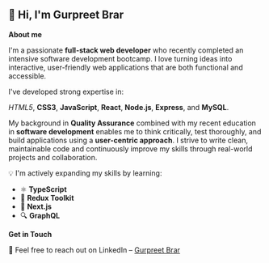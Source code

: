 ## 👋 Hi, I'm Gurpreet Brar

**About me**

I'm a passionate **full-stack web developer** who recently completed an intensive software development bootcamp. I love turning ideas into interactive, user-friendly web applications that are both functional and accessible. 

I've developed strong expertise in:

*HTML5*, **CSS3**, **JavaScript**, **React**, **Node.js**, **Express**, and **MySQL**.

My background in **Quality Assurance** combined with my recent education in **software development** enables me to think critically, test thoroughly, and build applications using a **user-centric approach**. I strive to write clean, maintainable code and continuously improve my skills through real-world projects and collaboration.


💡 I'm actively expanding my skills by learning:

- ⚛️ **TypeScript**
- 🧠 **Redux Toolkit**
- 🚀 **Next.js**
- 🔍 **GraphQL**



**Get in Touch** 

📢  Feel free to reach out on LinkedIn – [Gurpreet Brar](https://www.linkedin.com/in/gurpree-kaur-brar/)






